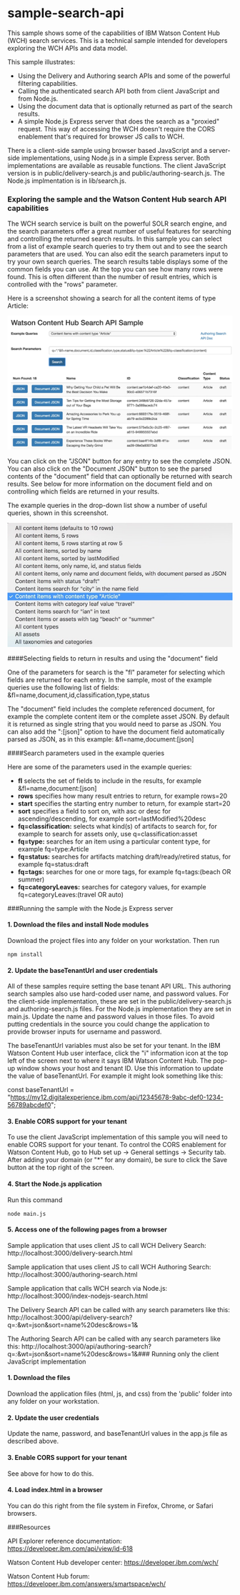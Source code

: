 # sample-search-api

This sample shows some of the capabilities of IBM Watson Content Hub (WCH) search services. This is a technical sample intended for developers exploring the WCH APIs and data model.

This sample illustrates:
- Using the Delivery and Authoring search APIs and some of the powerful filtering capabilities.
- Calling the authenticated search API both from client JavaScript and from Node.js.
- Using the document data that is optionally returned as part of the search results.
- A simple Node.js Express server that does the search as a "proxied" request. This way of accessing the WCH doesn't require the CORS enablement that's required for browser JS calls to WCH.

There is a client-side sample using browser based JavaScript and a server-side implementations, using Node.js in a simple Express server. Both implementations are available as reusable functions. The client JavaScript version is in public/delivery-search.js and public/authoring-search.js.  The Node.js implmentation is in lib/search.js.

### Exploring the sample and the Watson Content Hub search API capabilities

The WCH search service is built on the powerful SOLR search engine, and the search parameters offer a great number of useful features for searching and controlling the returned search results. In this sample you can select from a list of example search queries to try them out and to see the search parameters that are used. You can also edit the search parameters input to try your own search queries. The search results table displays some of the common fields you can use. At the top you can see how many rows were found. This is often different than the number of result entries, which is controlled with the "rows" parameter.

Here is a screenshot showing a search for all the content items of type Article:

![Alt text](/docs/search-api-screenshot.jpg?raw=true "Sample screenshot")

You can click on the "JSON" button for any entry to see the complete JSON. You can also click on the "Document JSON" button to see the parsed contents of the "document" field that can optionally be returned with search results. See below for more information on the document field and on controlling which fields are returned in your results.

The example queries in the drop-down list show a number of useful queries, shown in this screenshot.

![Alt text](/docs/screenshot-dropdown.jpg?raw=true "Sample dropdown screenshot")

####Selecting fields to return in results and using the "document" field

One of the parameters for search is the "fl" parameter for selecting which fields are returned for each entry. In the sample, most of the example queries use the following list of fields:
    &fl=name,document,id,classification,type,status

The "document" field includes the complete referenced document, for example the complete content item or the complete asset JSON. By default it is returned as single string that you would need to parse as JSON. You can also add the ":[json]" option to have the document field automatically parsed as JSON, as in this example:
    &fl=name,document:[json]

####Search parameters used in the example queries

Here are some of the parameters used in the example queries:
- **fl** selects the set of fields to include in the results, for example &fl=name,document:[json]
- **rows** specifies how many result entries to return, for example rows=20
- **start** specifies the starting entry number to return, for example start=20
- **sort** specifies a field to sort on, with asc or desc for ascending/descending, for example sort=lastModified%20desc
- **fq=classification:** selects what kind(s) of artifacts to search for, for example to search for assets only, use  q=classification:asset
- **fq=type:** searches for an item using a particular content type, for example fq=type:Article
- **fq=status:** searches for artifacts matching draft/ready/retired status, for example fq=status:draft
- **fq=tags:** searches for one or more tags, for example fq=tags:(beach OR summer)
- **fq=categoryLeaves:** searches for category values, for example fq=categoryLeaves:(travel OR auto)

###Running the sample with the Node.js Express server

#### 1. Download the files and install Node modules

Download the project files into any folder on your workstation. Then run

    npm install

#### 2. Update the baseTenantUrl and user credentials

All of these samples require setting the base tenant API URL.  This authoring search samples also use hard-coded user name, and password values. For the client-side implementation, these are set in the public/delivery-search.js and authoring-search.js files. For the Node.js implementation they are set in main.js. Update the name and password values in those files. To avoid putting credentials in the source you could change the application to provide browser inputs for username and password.

The baseTenantUrl variables must also be set for your tenant. In the IBM Watson Content Hub user interface, click the "i" information icon at the top left of the screen next to where it says IBM Watson Content Hub. The pop-up window shows your host and tenant ID. Use this information to update the value of baseTenantUrl. For example it might look something like this:

const baseTenantUrl = "https://my12.digitalexperience.ibm.com/api/12345678-9abc-def0-1234-56789abcdef0";

#### 3. Enable CORS support for your tenant

To use the client JavaScript implementation of this sample you will need to enable CORS support for your tenant. To control the CORS enablement for Watson Content Hub, go to Hub set up -> General settings -> Security tab. After adding your domain (or "*" for any domain), be sure to click the Save button at the top right of the screen.

#### 4. Start the Node.js application

Run this command

    node main.js

#### 5. Access one of the following pages from a browser

Sample application that uses client JS to call WCH Delivery Search:
    http://localhost:3000/delivery-search.html

Sample application that uses client JS to call WCH Authoring Search:
    http://localhost:3000/authoring-search.html

Sample application that calls WCH search via Node.js:
    http://localhost:3000/index-nodejs-search.html

The Delivery Search API can be called with any search parameters like this:
    http://localhost:3000/api/delivery-search?q=*:*&wt=json&sort=name%20desc&rows=1&
    
The Authoring Search API can be called with any search parameters like this:
    http://localhost:3000/api/authoring-search?q=*:*&wt=json&sort=name%20desc&rows=1&### Running only the client JavaScript implementation

#### 1. Download the files

Download the application files (html, js, and css) from the 'public' folder into any folder on your workstation.

#### 2. Update the user credentials

Update the name, password, and baseTenantUrl values in the app.js file as described above.

#### 3. Enable CORS support for your tenant

See above for how to do this.

#### 4. Load index.html in a browser

You can do this right from the file system in Firefox, Chrome, or Safari browsers.

###Resources

API Explorer reference documentation: https://developer.ibm.com/api/view/id-618

Watson Content Hub developer center: https://developer.ibm.com/wch/

Watson Content Hub forum: https://developer.ibm.com/answers/smartspace/wch/

